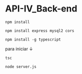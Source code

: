 # API-IV_Back-end

```
npm install
```

```
npm install express mysql2 cors
```

```
npm install -g typescript
```


para iniciar ↓
```
tsc
```
```
node server.js
```

